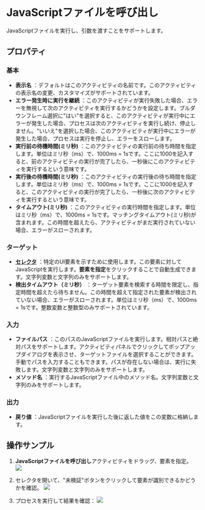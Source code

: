 # JavaScriptファイルを呼び出し

JavaScriptファイルを実行し、引数を渡すことをサポートします。

## プロパティ

### 基本

- **表示名** ：デフォルトはこのアクティビティの名前です。このアクティビティの表示名の変更、カスタマイズがサポートされています。
- **エラー発生時に実行を継続** ：このアクティビティが実行失敗した場合、エラーを無視して次のアクティビティを実行するかどうかを設定します。プルダウンフレーム選択に"はい"を選択すると、このアクティビティが実行中にエラーが発生した場合、プロセスは次のアクティビティを実行し続け、停止しません。"いいえ"を選択した場合、このアクティビティが実行中にエラーが発生した場合、プロセスは実行を停止し、エラーをスローします。
- **実行前の待機時間(ミリ秒)** ：このアクティビティの実行前の待ち時間を指定します。単位はミリ秒（ms）で、1000ms = 1sです。ここに1000を記入すると、前のアクティビティの実行が完了したら、一秒後にこのアクティビティを実行するという意味です。
- **実行後の待機時間(ミリ秒)** ：このアクティビティの実行後の待ち時間を指定します。単位はミリ秒（ms）で、1000ms = 1sです。ここに1000を記入すると、このアクティビティの実行が完了したら、一秒後に次のアクティビティを実行するという意味です。
- **タイムアウト(ミリ秒)** ：このアクティビティの実行時間を指定します。単位はミリ秒（ms）で、1000ms = 1sです。マッチングタイムアウト(ミリ秒)が含まれます。この時間を超えたら、アクティビティがまだ実行されていない場合、エラーがスローされます。

### ターゲット
- **[セレクタ](../Appendix/Selector.md)** ：特定のUI要素を示すために使用します。この要素に対してJavaScriptを実行します。**要素を指定**をクリックすることで自動生成できます。文字列変数と文字列のみをサポートします。
- **検出タイムアウト（ミリ秒）** ：ターゲット要素を検索する時間を限定し、指定時間を超えたら待ちません。この時間を超えて指定された要素が検出されていない場合、エラーがスローされます。単位はミリ秒（ms）で、1000ms = 1sです。整数変数と整数型のみサポートされています。

### 入力

- **ファイルパス** ：このパスのJavaScriptファイルを実行します。相対パスと絶対パスをサポートします。アクティビティパネルでクリックしてポップアップダイアログを表示させ、ターゲットファイルを選択することができます。手動でパスを入力することもできます。パスが存在しない場合は、実行に失敗します。文字列変数と文字列のみをサポートします。
- **メソッド名** ：実行するJavaScriptファイル中のメソッド名。文字列変数と文字列のみをサポートします。

### 出力

- **戻り値** ：JavaScriptファイルを実行した後に返した値をこの変数に格納します。

## 操作サンプル
1. **JavaScriptファイルを呼び出し**アクティビティをドラッグ、要素を指定。
![](https://docimages.blob.core.chinacloudapi.cn/images/Activities/execute-js-file.png)

2. セレクタを開いて、"未検証"ボタンをクリックして要素が識別できるかどうかを確認。
![](https://docimages.blob.core.chinacloudapi.cn/images/Activities/execute-js-file-verify.png)

3. プロセスを実行して結果を確認：
![](https://docimages.blob.core.chinacloudapi.cn/images/Activities/execute-js-file-end.png)